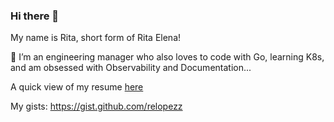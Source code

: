 ### Hi there 👋
My name is Rita, short form of  Rita Elena!

🔭  I’m an engineering manager who also loves to code with Go, learning K8s, and am obsessed with Observability and Documentation...

A quick view of my resume [here](https://github.com/relopezz/relopezz/raw/main/Rita%20Lopez%20Diaz%20-%20Resume%20v-102020.pdf)

My gists: https://gist.github.com/relopezz 

<!--
**relopezz/relopezz** is a ✨ _special_ ✨ repository because its `README.md` (this file) appears on your GitHub profile.

Here are some ideas to get you started:

- 
- 🌱 I’m currently learning ...
- 👯 I’m looking to collaborate on ...
- 🤔 I’m looking for help with ...
- 💬 Ask me about ...
- 📫 How to reach me: ...
- 😄 Pronouns: ...
- ⚡ Fun fact: ...
-->
